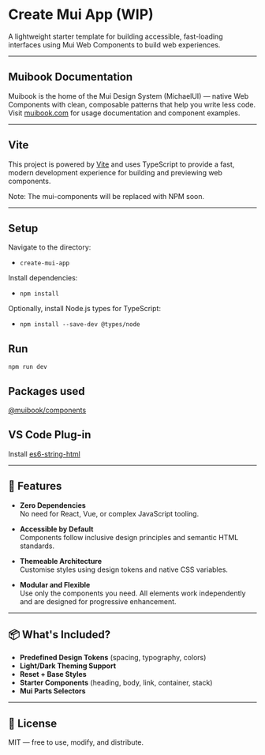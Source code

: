 # Create Mui App (WIP)

A lightweight starter template for building accessible, fast-loading interfaces using Mui Web Components to build web experiences.

---

## Muibook Documentation

Muibook is the home of the Mui Design System (MichaelUI) — native Web Components with clean, composable patterns
that help you write less code. Visit [muibook.com](https://muibook.com) for usage documentation and component examples.

---

## Vite

This project is powered by [Vite](https://vitejs.dev/) and uses TypeScript to provide a fast,
modern development experience for building and previewing web components.

Note: The mui-components will be replaced with NPM soon.

---

## Setup

Navigate to the directory:

- `create-mui-app`

Install dependencies:

- `npm install`

Optionally, install Node.js types for TypeScript:

- `npm install --save-dev @types/node`

## Run

`npm run dev`

## Packages used

[@muibook/components](https://www.npmjs.com/package/@muibook/components)

## VS Code Plug-in

Install [es6-string-html](https://marketplace.visualstudio.com/items?itemName=Tobermory.es6-string-html)

---

## 🚀 Features

- **Zero Dependencies**  
  No need for React, Vue, or complex JavaScript tooling.

- **Accessible by Default**  
  Components follow inclusive design principles and semantic HTML standards.

- **Themeable Architecture**  
  Customise styles using design tokens and native CSS variables.

- **Modular and Flexible**  
  Use only the components you need. All elements work independently and are designed for progressive enhancement.

---

## 📦 What's Included?

- **Predefined Design Tokens** (spacing, typography, colors)
- **Light/Dark Theming Support**
- **Reset + Base Styles**
- **Starter Components** (heading, body, link, container, stack)
- **Mui Parts Selectors**

---

## 📄 License

MIT — free to use, modify, and distribute.
